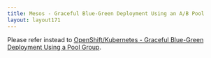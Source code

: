 ```yaml
---
title: Mesos - Graceful Blue-Green Deployment Using an A/B Pool
layout: layout171
---
```

Please refer instead to <a href="{% vpath %}/openshiftkubernetes-graceful-blue-green-deployment-using-a-pool-group/">OpenShift/Kubernetes - Graceful Blue-Green Deployment Using a Pool Group</a>.

 
